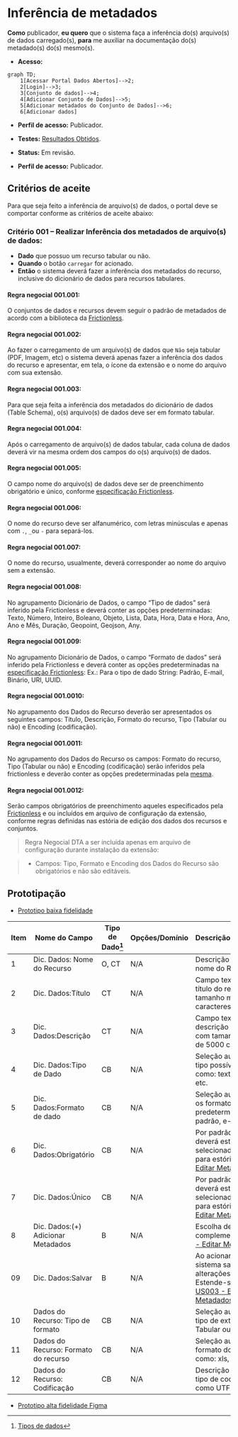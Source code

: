 # Inferência de metadados

**Como** publicador, **eu quero**  que o sistema faça a inferência do(s) arquivo(s) de dados carregado(s), **para** me auxiliar na documentação do(s) metadado(s) do(s) mesmo(s).

- **Acesso:** 

```mermaid
graph TD;
    1[Acessar Portal Dados Abertos]-->2;
    2[Login]-->3;
    3[Conjunto de dados]-->4;
    4[Adicionar Conjunto de Dados]-->5;
    5[Adicionar metadados do Conjunto de Dados]-->6;
    6[Adicionar dados]
```

- **Perfil de acesso:** Publicador. 

- **Testes:** [Resultados Obtidos](../../../testes/sprint_02/02_inferencia_de_arquivo_casos_de_teste/#resultados-obtidos).

- **Status:** Em revisão.

- **Perfil de acesso:** Publicador. 

## Critérios de aceite
Para que seja feito a inferência de arquivo(s) de dados, o portal deve se comportar conforme as critérios de aceite abaixo:

### **Critério 001 – Realizar Inferência dos metadados de arquivo(s) de dados:**
- **Dado** que possuo um recurso tabular ou não.
- **Quando** o botão `carregar` for acionado.
- **Então** o sistema deverá fazer a inferência dos metadados do recurso, inclusive do dicionário de dados para recursos tabulares.

#### **Regra negocial 001.001**: 
O conjuntos de dados e recursos devem seguir o padrão de metadados de acordo com a biblioteca da [Frictionless](https://specs.frictionlessdata.io/#overview).

#### **Regra negocial 001.002**: 
Ao fazer o carregamento de um arquivo(s) de dados que `Não` seja tabular (PDF, Imagem, etc) o sistema deverá apenas fazer a inferência dos dados do recurso e apresentar, em tela, o ícone da extensão e o nome do arquivo com sua extensão.

#### **Regra negocial 001.003**:
Para que seja feita a inferência dos metadados do dicionário de dados (Table Schema), o(s) arquivo(s) de dados deve ser em formato tabular.

#### **Regra negocial 001.004**:
Após o carregamento de arquivo(s) de dados tabular, cada coluna de dados deverá vir na mesma ordem dos campos do o(s) arquivo(s) de dados.

#### **Regra negocial 001.005**:
O campo nome do arquivo(s) de dados deve ser de preenchimento obrigatório e único, conforme [especificação Frictionless](https://specs.frictionlessdata.io/data-resource/#metadata-properties).	

#### **Regra negocial 001.006**:
O nome do recurso deve ser alfanumérico, com letras minúsculas e apenas com `.`, `_`ou `-` para separá-los.

#### **Regra negocial 001.007**:
O nome do recurso, usualmente, deverá corresponder ao nome do arquivo sem a extensão.

#### **Regra negocial 001.008**:
No agrupamento Dicionário de Dados, o campo “Tipo de dados” será inferido pela Frictionless e deverá conter as opções predeterminadas: Texto, Número, Inteiro, Boleano, Objeto, Lista, Data, Hora, Data e Hora, Ano, Ano e Mês, Duração, Geopoint, Geojson, Any. 

#### **Regra negocial 001.009**:
No agrupamento Dicionário de Dados, o campo “Formato de dados” será inferido pela Frictionless e deverá conter as opções predeterminadas na [ especificação Frictionless](https://specs.frictionlessdata.io/#overview): Ex.: Para o tipo de dado String: Padrão, E-mail, Binário, URI, UUID.

#### **Regra negocial 001.0010**:
No agrupamento dos Dados do Recurso deverão ser apresentados os seguintes campos: 
Titulo, Descrição, Formato do recurso, Tipo (Tabular ou não) e Encoding (codificação).

#### **Regra negocial 001.0011**:
No agrupamento dos Dados do Recurso os campos: Formato do recurso, Tipo (Tabular ou não) e Encoding (codificação) serão inferidos pela frictionless e deverão conter as opções predeterminadas pela [mesma](https://specs.frictionlessdata.io/#overview). 
 
#### **Regra negocial 001.0012**:
Serão campos obrigatórios de preenchimento aqueles especificados pela [Frictionless](https://specs.frictionlessdata.io/data-resource/#metadata-properties) e ou incluídos em arquivo de configuração da extensão, conforme regras definidas nas estória de edição dos dados dos recursos e conjuntos.

> Regra Negocial DTA a ser incluída apenas em arquivo de configuração durante instalação da extensão:

> - Campos: Tipo, Formato e Encoding dos Dados do Recurso são obrigatórios e não são editáveis. 

## Prototipação

- [Prototipo baixa fidelidade](/assets/pdfs/prototipo_telas_ckan.pdf)


| Item |                        Nome do Campo                        | Tipo de Dado[^1] | Opções/Domínio |     Descrição/Observações      |
|------|-------------------------------------------------------------|------------------|----------------|--------------------------------|
|    1 | Dic. Dados:	Nome do Recurso        | O, CT              | N/A            | Descrição manual do nome do Recurso.|
|    2 | Dic. Dados:Título                 | CT              | N/A            | Campo texto para o título do recurso com tamanho máximo de 100 caracteres       |
|    3 | Dic. Dados:Descrição | CT         | N/A            |Campo texto para a descrição do recurso com tamanho máximo de 5000 caracteres |
|    4 | Dic. Dados:Tipo de Dado  | CB              | N/A            | Seleção automática do tipo possível de dados como: texto, número, etc. |
|    5 | Dic. Dados:Formato de dado       | CB                | N/A            | Seleção automática com os formatos de dados predeterminados, como: padrão, e-mail, etc.|
|    6 | Dic. Dados:Obrigatório    | CB                | N/A            | Por padrão, a opção `NÃO` deverá estar selecionada. Estende-se para estória: [US003 - Editar Metadados](/estorias_de_usuarios/03_edicao_dos_dados_do_recurso) |
|    7 | Dic. Dados:Único       | CB                | N/A            | Por padrão, a opção `NÃO` deverá estar selecionada. Estende-se para estória: [US003 - Editar Metadados](/estorias_de_usuarios/03_edicao_dos_dados_do_recurso)                        | B                | N/A            | Adiciona novo arquivo(s) de dados          |
|    8 |Dic. Dados:(+) Adicionar Metadados   | B                | N/A            | Escolha de metadados complementares. [US003 - Editar Metadados](/estorias_de_usuarios/03_edicao_dos_dados_do_recurso)       |
|    09 | Dic. Dados:Salvar   | B                | N/A            | Ao acionar o botão <<Salvar>> o sistema salva as alterações feitas. Estende-se para estória: [US003 - Editar Metadados](/estorias_de_usuarios/03_edicao_dos_dados_do_recurso)  |
|    10 | Dados do Recurso: Tipo de formato      | CB                | N/A            | Seleção automática do tipo de extensão: Tabular ou não tabular |
|   11 |Dados do Recurso: Formato do recurso  | CB       | N/A            | Seleção automática do formato do recurso, como: xls, csv, etc.     |
|   12 | Dados do Recurso: Codificação   | CB                | N/A            | Descrição manual do tipo de codificação, como UTF-8, etc |

- [Prototipo alta fidelidade Figma](https://www.figma.com/proto/X0SZVAiL6Auf6pqssoewnn/SEPLAG-CKAN?node-id=2%3A387&scaling=min-zoom&page-id=2%3A387&starting-point-node-id=217%3A1115) 

[^1]: [Tipos de dados](../../modelos/tipos_dado_formulario_html.md)


[^1]: [Tipos de dados](../modelos/tipos_dado_formulario_html.md)